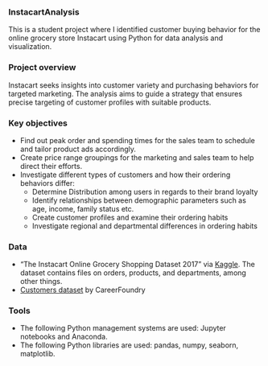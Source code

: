 ### InstacartAnalysis
This is a student project where I identified customer buying behavior for the online grocery store Instacart using Python for data analysis and visualization.
### Project overview
Instacart seeks insights into customer variety and purchasing behaviors for targeted marketing. The analysis aims to guide a strategy that ensures precise targeting of customer profiles with suitable products.
### Key objectives
- Find out peak order and spending times for the sales team to schedule and tailor product ads accordingly.
- Create price range groupings for the marketing and sales team to help direct their efforts.
- Investigate different types of customers and how their ordering behaviors differ:
  - Determine Distribution among users in regards to their brand loyalty
  - Identify relationships between demographic parameters such as age, income, family status etc.
  - Create customer profiles and examine their ordering habits
  - Investigate regional and departmental differences in ordering habits
### Data
- “The Instacart Online Grocery Shopping Dataset 2017” via [Kaggle](https://www.kaggle.com/datasets/psparks/instacart-market-basket-analysis). The dataset contains files on orders, products, and departments, among other things.
- [Customers dataset](https://s3.amazonaws.com/coach-courses-us/public/courses/data-immersion/A4/A4_Data_Assets/customers.zip) by CareerFoundry
### Tools
- The following Python management systems are used: Jupyter notebooks and Anaconda.
- The following Python libraries are used: pandas, numpy, seaborn, matplotlib.
